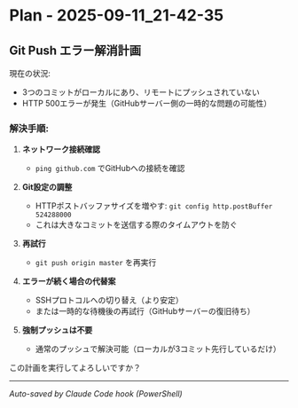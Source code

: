 ﻿# Plan - 2025-09-11_21-42-35

## Git Push エラー解消計画

現在の状況:
- 3つのコミットがローカルにあり、リモートにプッシュされていない
- HTTP 500エラーが発生（GitHubサーバー側の一時的な問題の可能性）

### 解決手順:

1. **ネットワーク接続確認**
   - `ping github.com` でGitHubへの接続を確認

2. **Git設定の調整**
   - HTTPポストバッファサイズを増やす: `git config http.postBuffer 524288000`
   - これは大きなコミットを送信する際のタイムアウトを防ぐ

3. **再試行**
   - `git push origin master` を再実行
   
4. **エラーが続く場合の代替案**
   - SSHプロトコルへの切り替え（より安定）
   - または一時的な待機後の再試行（GitHubサーバーの復旧待ち）

5. **強制プッシュは不要**
   - 通常のプッシュで解決可能（ローカルが3コミット先行しているだけ）

この計画を実行してよろしいですか？

---
*Auto-saved by Claude Code hook (PowerShell)*
